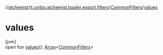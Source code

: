 //[alchemist](../../../index.md)/[it.unibo.alchemist.loader.export.filters](../index.md)/[CommonFilters](index.md)/[values](values.md)

# values

[jvm]\
open fun [values](values.md)(): [Array](https://kotlinlang.org/api/latest/jvm/stdlib/kotlin/-array/index.html)<[CommonFilters](index.md)>

